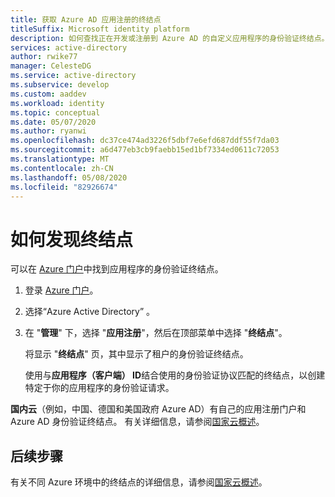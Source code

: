 ```yaml
---
title: 获取 Azure AD 应用注册的终结点
titleSuffix: Microsoft identity platform
description: 如何查找正在开发或注册到 Azure AD 的自定义应用程序的身份验证终结点。
services: active-directory
author: rwike77
manager: CelesteDG
ms.service: active-directory
ms.subservice: develop
ms.custom: aaddev
ms.workload: identity
ms.topic: conceptual
ms.date: 05/07/2020
ms.author: ryanwi
ms.openlocfilehash: dc37ce474ad3226f5dbf7e6efd687ddf55f7da03
ms.sourcegitcommit: a6d477eb3cb9faebb15ed1bf7334ed0611c72053
ms.translationtype: MT
ms.contentlocale: zh-CN
ms.lasthandoff: 05/08/2020
ms.locfileid: "82926674"
---
```

# <a name="how-to-discover-endpoints"></a>如何发现终结点

可以在 [Azure 门户](https://portal.azure.com)中找到应用程序的身份验证终结点。

1. 登录 [Azure 门户](https://portal.azure.com)。
1. 选择“Azure Active Directory”  。
1. 在 "**管理**" 下，选择 "**应用注册**"，然后在顶部菜单中选择 "**终结点**"。

    将显示 "**终结点**" 页，其中显示了租户的身份验证终结点。
    
    使用与**应用程序（客户端） ID**结合使用的身份验证协议匹配的终结点，以创建特定于你的应用程序的身份验证请求。

**国内云**（例如，中国、德国和美国政府 Azure AD）有自己的应用注册门户和 Azure AD 身份验证终结点。 有关详细信息，请参阅[国家云概述](authentication-national-cloud.md)。

## <a name="next-steps"></a>后续步骤

有关不同 Azure 环境中的终结点的详细信息，请参阅[国家云概述](authentication-national-cloud.md)。
